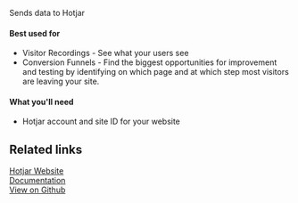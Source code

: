Sends data to Hotjar

#### Best used for

- Visitor Recordings - See what your users see
- Conversion Funnels - Find the biggest opportunities for improvement and testing by identifying on which page and at which step most visitors are leaving your site.

#### What you'll need

- Hotjar account and site ID for your website

## Related links

[Hotjar Website][]  
[Documentation][]  
[View on Github][]

[//]: # "These are reference links used in the body of this note and get stripped out when the markdown processor does its job. There is no need to format nicely because it shouldn't be seen. Thanks SO - http://stackoverflow.com/questions/4823468/store-comments-in-markdown-syntax"
[hotjar website]: https://www.hotjar.com/
[documentation]: https://docs.rudderlabs.com/
[view on github]: https://github.com/rudderlabs/rudder-server
